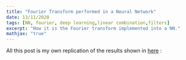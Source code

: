 ```yaml
---
title: "Fourier Transform performed in a Neural Network"
date: 13/11/2020
tags: [NN, fourier, deep learning,linear combination,filters]
excerpt: "How it is the Fourier transform implemented into a NN."
mathjax: "true"
---
```


All this post is my own replication of the results shown in <a href=https://gist.github.com/endolith/98863221204541bf017b6cae71cb0a89>here</a> :
<script src="https://gist.github.com/endolith/98863221204541bf017b6cae71cb0a89.js"></script>

